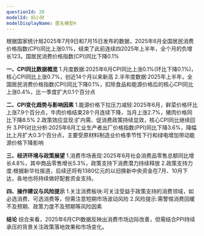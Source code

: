 ```yaml
---
questionId: 20
modelId: 蚂小财
modelDisplayName: 匿名模型H
---
```

根据国家统计局2025年7月9日和7月15日发布的数据，2025年6月全国居民消费价格指数(CPI)同比上涨0.1%，结束了此前连续四2025年上半年，全个月的负增长123。国居民消费价格指数(CPI)同比下降0.1%

**一、CPI同比数据概览**
1.月度数据:2025年6月CPI同比上涨0.1%(环比下降0.1%)，核心CPI同比上涨0.7%，创近14个月以来新高
2.半年度数据:2025年上半年，全国居民消费价格指数(CPI)同比下降0.1%，扣除食品和能源价格后的核心CPI同比上涨0.4%，比一季度扩大0.1个百分点

**二、CPI变化趋势与影响因素**
1.能源价格下拉压力减轻:2025年6月，鲜菜价格环比上涨7.9个百分点，牛肉价格结束28个月连续下降，当月上涨2.7%，猪肉价格同比下降8.5%
2.政策效应显现:扩内需、促消费政策持续显效，核心CPI同比继续回升
3.PPI对比分析:2025年6月工业生产者出厂价格指数(PPI)同比下降3.6%，降幅比上月扩大0.3个百分点，主要受原材料制造业价格季节性下行和绿电增加带动能源价格下降影响

**三、经济环境与政策展望**
1.消费市场表现:2025年6月社会消费品零售总额同比增长4.8%，其中商品零售增长5.3%，政策支持下消费潜力持续释放
2.政策支持力度:根据新华社报道，后续还将有1380亿元的以旧换新中央资金在7月、10月下达，各地也将持续做好配套资金支持。

**四、操作建议与风险提示**
1.关注消费板块:可关注受益于政策支持的消费领域，如必选消费、可选消费等，但需注意短期市场波动风险
2.风险提示:需警惕消费回暖不及预期、政策力度不及预期等风险因素 

**结论**
综合来看，2025年6月CPI数据反映出消费市场边际改善，但需结合PPI持续承压的背景关注政策落地效果和市场变化。
